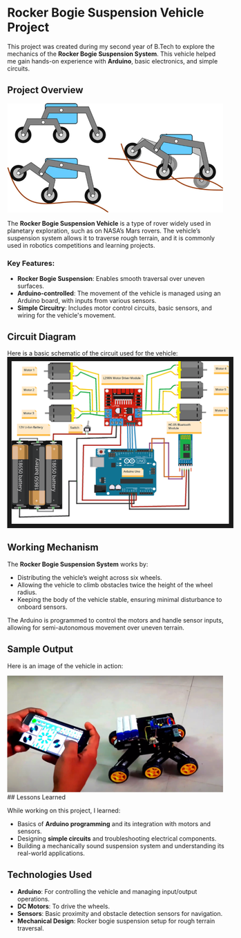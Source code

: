 # Rocker Bogie Suspension Vehicle Project

This project was created during my second year of B.Tech to explore the mechanics of the **Rocker Bogie Suspension System**. This vehicle helped me gain hands-on experience with **Arduino**, basic electronics, and simple circuits.

## Project Overview

<img src="https://github.com/umeshsrisatya/rocker-boogie-suspension-vehicle/blob/main/WORKING.png" alt="Sample Output" width="500px">

The **Rocker Bogie Suspension Vehicle** is a type of rover widely used in planetary exploration, such as on NASA’s Mars rovers. The vehicle’s suspension system allows it to traverse rough terrain, and it is commonly used in robotics competitions and learning projects.

### Key Features:
- **Rocker Bogie Suspension**: Enables smooth traversal over uneven surfaces.
- **Arduino-controlled**: The movement of the vehicle is managed using an Arduino board, with inputs from various sensors.
- **Simple Circuitry**: Includes motor control circuits, basic sensors, and wiring for the vehicle's movement.

## Circuit Diagram

Here is a basic schematic of the circuit used for the vehicle: <br>
<img src="https://github.com/umeshsrisatya/rocker-boogie-suspension-vehicle/blob/main/circuit-diagram.png" alt="Sample Output" width="600px" border="10px">
## Working Mechanism

The **Rocker Bogie Suspension System** works by:
- Distributing the vehicle’s weight across six wheels.
- Allowing the vehicle to climb obstacles twice the height of the wheel radius.
- Keeping the body of the vehicle stable, ensuring minimal disturbance to onboard sensors.

The Arduino is programmed to control the motors and handle sensor inputs, allowing for semi-autonomous movement over uneven terrain.

## Sample Output

Here is an image of the vehicle in action:

<img src="https://github.com/umeshsrisatya/rocker-boogie-suspension-vehicle/blob/main/sample_output.png" alt="Sample Output" width="500px">
## Lessons Learned

While working on this project, I learned:
- Basics of **Arduino programming** and its integration with motors and sensors.
- Designing **simple circuits** and troubleshooting electrical components.
- Building a mechanically sound suspension system and understanding its real-world applications.


## Technologies Used

- **Arduino**: For controlling the vehicle and managing input/output operations.
- **DC Motors**: To drive the wheels.
- **Sensors**: Basic proximity and obstacle detection sensors for navigation.
- **Mechanical Design**: Rocker bogie suspension setup for rough terrain traversal.
